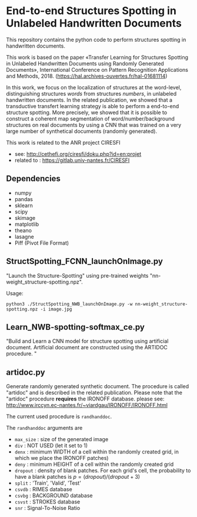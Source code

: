 # End-to-end Structures Spotting in Unlabeled Handwritten Documents 

This repository contains the python code to perform structures spotting in handwritten documents. 

This work is based on the paper «Transfer Learning for Structures Spotting in Unlabeled Handwritten Documents using Randomly Generated Documents», International Conference on Pattern Recognition Applications and Methods, 2018. (https://hal.archives-ouvertes.fr/hal-01681114)

In this work, we focus on the localization of structures at the word-level, distinguishing structures *words* from structures *numbers*, in unlabeled handwritten documents. In the related publication, we showed that a transductive transfert learning strategy is able to perform a end-to-end structure spotting. More precisely, we showed that it is possible to construct a coherent map segmentation of word/number/background structures on real documents by using a CNN that was trained on a very large number of synthetical documents (randomly generated).

This work is related to the ANR project CIRESFI
- see: http://cethefi.org/ciresfi/doku.php?id=en:projet
- related to : https://gitlab.univ-nantes.fr/CIRESFI

## Dependencies
- numpy
- pandas
- sklearn
- scipy
- skimage
- matplotlib
- theano
- lasagne
- Piff (Pivot File Format)


## StructSpotting_FCNN_launchOnImage.py
"Launch the Structure-Spotting" using pre-trained weights "nn-weight_structure-spotting.npz". 

Usage:
```
python3 ./StructSpotting_NWB_launchOnImage.py -w nn-weight_structure-spotting.npz -i image.jpg
```

## Learn_NWB-spotting-softmax_ce.py
"Build and Learn a CNN model for structure spotting using artificial document. Artificial document are constructed using the ARTIDOC procedure. "


## artidoc.py

Generate randomly generated synthetic document. The procedure is called "artidoc" and is described in the related publication. 
Please note that the "artidoc" procedure **requires** the IRONOFF database. please see: http://www.irccyn.ec-nantes.fr/~viardgau/IRONOFF/IRONOFF.html

The current used procedure is ```randhanddoc```. 

The ```randhanddoc``` arguments are 

- ```max_size``` : size of the generated image
- ```div``` : NOT USED (let it set to 1)
- ```denx``` : minimum WIDTH of a cell within the randomly created grid, in which we place the IRONOFF patches)
- ```deny``` : minimum HEIGHT of a cell within the randomly created grid
- ```dropout``` : density of blank patches. For each grid's cell, the probability to have a blank patches is $p=(dropout)/(dropout+3)$
- ```split``` : 'Train', 'Valid', 'Test'
- ```csvdb``` : RIMES database
- ```csvbg``` : BACKGROUND database
- ```csvst``` : STROKES database
- ```snr``` : Signal-To-Noise Ratio





